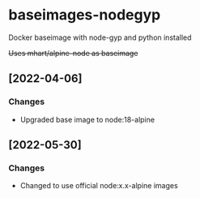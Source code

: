 # baseimages-nodegyp
Docker baseimage with node-gyp and python installed

~~Uses mhart/alpine-node as baseimage~~

## [2022-04-06]

### Changes
- Upgraded base image to node:18-alpine

## [2022-05-30]

### Changes
- Changed to use official node:x.x-alpine images

